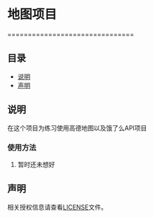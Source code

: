 # 地图项目
===============================
## 目录

* [说明](#说明)
* [声明](#声明)

## 说明

在这个项目为练习使用高德地图以及饿了么API项目

### 使用方法

1. 暂时还未想好

## 声明

相关授权信息请查看[LICENSE](/LICENSE)文件。